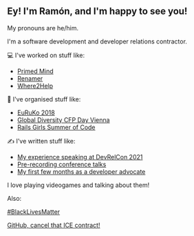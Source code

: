 ## Ey! I'm Ramón, and I'm happy to see you!

My pronouns are he/him.

I'm a software development and developer relations contractor.

💻 I've worked on stuff like:

- [Primed Mind](https://primedmind.com/)
- [Renamer](https://renamer.com/)
- [Where2Help](https://where2help.wien/)

👥 I've organised stuff like:

- [EuRuKo 2018](https://euruko2018.org/)
- [Global Diversity CFP Day Vienna](https://www.globaldiversitycfpday.com/)
- [Rails Girls Summer of Code](https://railsgirlssummerofcode.com)

✍️ I've written stuff like:
<!-- BLOG-POST-LIST:START -->
- [My experience speaking at DevRelCon 2021](https://ramonh.dev/2021/11/15/devrelcon-2021/)
- [Pre-recording conference talks](https://ramonh.dev/2021/05/11/pre-recording-talks/)
- [My first few months as a developer advocate](https://ramonh.dev/2021/04/24/devrel-first-months/)
<!-- BLOG-POST-LIST:END -->

I love playing videogames and talking about them!

Also:

[#BlackLivesMatter](https://blacklivesmatter.com/)

[GitHub, cancel that ICE contract!](https://github.com/drop-ice/dear-github-2.0)
